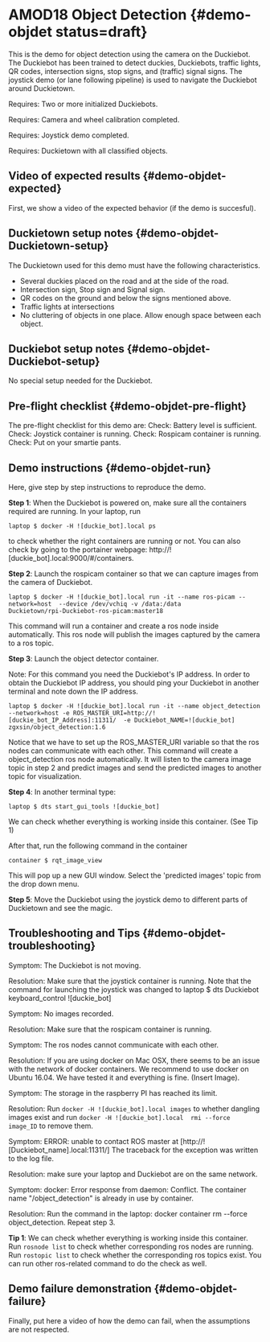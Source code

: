 # AMOD18 Object Detection {#demo-objdet status=draft}

This is the demo for object detection using the camera on the Duckiebot. The Duckiebot has been trained to detect duckies, Duckiebots, traffic lights, QR codes, intersection signs, stop signs, and (traffic) signal signs. The joystick demo (or lane following pipeline) is used to navigate the Duckiebot around Duckietown.


<div class='requirements' markdown="1">

Requires: Two or more initialized Duckiebots.

Requires: Camera and wheel calibration completed.

Requires: Joystick demo completed.

Requires: Duckietown with all classified objects.
</div>

## Video of expected results {#demo-objdet-expected}

First, we show a video of the expected behavior (if the demo is succesful).

## Duckietown setup notes {#demo-objdet-Duckietown-setup}

The Duckietown used for this demo must have the following characteristics.
* Several duckies placed on the road and at the side of the road.
* Intersection sign, Stop sign and Signal sign.
* QR codes on the ground and below the signs mentioned above.
* Traffic lights at intersections
* No cluttering of objects in one place. Allow enough space between each object.

## Duckiebot setup notes {#demo-objdet-Duckiebot-setup}

No special setup needed for the Duckiebot.

## Pre-flight checklist {#demo-objdet-pre-flight}

The pre-flight checklist for this demo are:
Check: Battery level is sufficient.
Check: Joystick container is running.
Check: Rospicam container is running.
Check: Put on your smartie pants.

## Demo instructions {#demo-objdet-run}

Here, give step by step instructions to reproduce the demo.

**Step 1**: When the Duckiebot is powered on, make sure all the containers required are running. In your laptop, run

    laptop $ docker -H ![duckie_bot].local ps

to check whether the right containers are running or not. You can also check by going to the portainer webpage: http://![duckie_bot].local:9000/#/containers.



**Step 2**: Launch the rospicam container so that we can capture images from the camera of Duckiebot.

    laptop $ docker -H ![duckie_bot].local run -it --name ros-picam --network=host  --device /dev/vchiq -v /data:/data
    Duckietown/rpi-Duckiebot-ros-picam:master18

This command will run a container and create a ros node inside automatically. This ros node will publish the images captured by the camera to a ros topic.



**Step 3**: Launch the object detector container.

Note: For this command you need the Duckiebot's IP address. In order to obtain the Duckiebot IP address, you should ping your Duckiebot in another terminal and note down the IP address.

    laptop $ docker -H ![duckie_bot].local run -it --name object_detection --network=host -e ROS_MASTER_URI=http://![duckie_bot_IP_Address]:11311/  -e Duckiebot_NAME=![duckie_bot] zgxsin/object_detection:1.6

Notice that we have to set up the ROS_MASTER_URI variable so that the ros nodes can communicate with each other. This command will create a object_detection ros node automatically. It will listen to the camera image topic in step 2 and predict images and send the predicted images to another topic for visualization.



**Step 4**: In another terminal type:

    laptop $ dts start_gui_tools ![duckie_bot]

We can check whether everything is working inside this container. (See Tip 1)

After that, run the following command in the container

    container $ rqt_image_view

This will pop up a new GUI window. Select the 'predicted images' topic from the drop down menu.



**Step 5**: Move the Duckiebot using the joystick demo to different parts of Duckietown and see the magic.  

## Troubleshooting and Tips {#demo-objdet-troubleshooting}


Symptom: The Duckiebot is not moving.


Resolution: Make sure that the joystick container is running. Note that the command for launching the joystick was changed to
    laptop $ dts Duckiebot keyboard_control ![duckie_bot]



Symptom: No images recorded.


Resolution: Make sure that the rospicam container is running.



Symptom: The ros nodes cannot communicate with each other.


Resolution: If you are using docker on Mac OSX, there seems to be an issue with the network of docker containers. We recommend to use docker on Ubuntu 16.04. We have tested it and everything is fine.
(Insert Image).



Symptom: The storage in the raspberry PI has reached its limit.


Resolution: Run `docker -H ![duckie_bot].local images` to whether dangling images exist and run `docker -H ![duckie_bot].local  rmi --force image_ID` to remove them.



Symptom: ERROR: unable to contact ROS master at [http://![Duckiebot_name].local:11311/]
The traceback for the exception was written to the log file.


Resolution: make sure your laptop and Duckiebot are on the same network.



Symptom: docker: Error response from daemon: Conflict. The container name "/object_detection" is already in use by container.


Resolution: Run the command in the laptop: docker container rm --force object_detection. Repeat step 3.



**Tip 1**: We can check whether everything is working inside this container. Run `rosnode list` to check whether corresponding ros nodes are running. Run `rostopic list` to check whether the corresponding ros topics exist. You can run other ros-related command to do the check as well.


## Demo failure demonstration {#demo-objdet-failure}

Finally, put here a video of how the demo can fail, when the assumptions are not respected.
